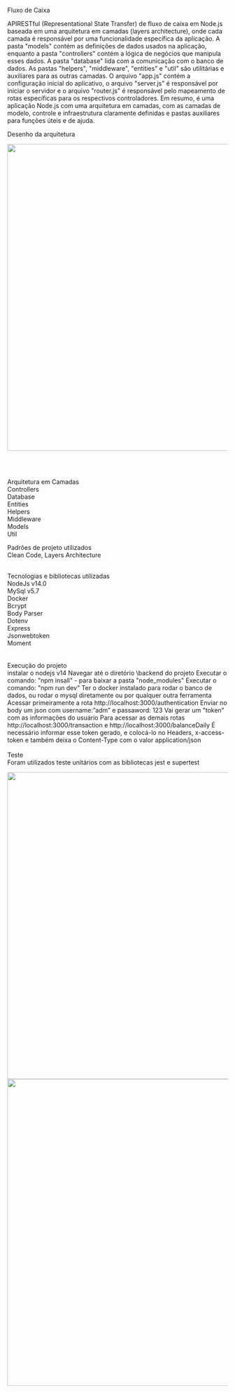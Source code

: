 
Fluxo de Caixa 

APIRESTful (Representational State Transfer) de fluxo de caixa em Node.js baseada em uma arquitetura em camadas (layers architecture), onde cada camada é responsável por uma funcionalidade específica da aplicação. 
A pasta "models" contém as definições de dados usados na aplicação, enquanto a pasta "controllers" contém a lógica de negócios que manipula esses dados. A pasta "database" lida com a comunicação com o banco de dados. 
As pastas "helpers", "middleware", "entities" e "util" são utilitárias e auxiliares para as outras camadas. O arquivo "app.js" contém a configuração inicial do aplicativo, o arquivo "server.js" é responsável por iniciar o servidor e o arquivo "router.js" é responsável pelo mapeamento de rotas específicas para os respectivos controladores. 
Em resumo, é uma aplicação Node.js com uma arquitetura em camadas, com as camadas de modelo, controle e infraestrutura claramente definidas e pastas auxiliares para funções úteis e de ajuda. 


Desenho da arquitetura 


<div align="center">
 <img src="https://user-images.githubusercontent.com/41523047/236915690-6d2c2ec7-f072-4847-8e1a-112855037705.png" width="700px">
</div>

<br><br>

Arquitetura em Camadas <br>
Controllers <br>
Database <br>
Entities <br>
Helpers <br>
Middleware  <br>
Models <br>
Util <br>
 
Padrões de projeto utilizados <br>
Clean Code, Layers Architecture <br><br>

Tecnologias e bibliotecas utilizadas<br>
NodeJs v14.0<br>
MySql v5.7<br>
Docker<br>
Bcrypt<br>
Body Parser<br>
Dotenv<br>
Express<br>
Jsonwebtoken<br>
Moment<br>
<br><br>
Execução do projeto<br>
instalar o nodejs v14
Navegar até o diretório \backend do projeto
Executar o comando: "npm insall" - para baixar a pasta "node_modules"
Executar o comando: "npm run dev"
Ter o docker instalado para rodar o banco de dados, ou rodar o mysql diretamente ou por qualquer outra ferramenta
Acessar primeiramente a rota http://localhost:3000/authentication 
Enviar no body um json com username:”adm” e passaword: 123
Vai gerar um "token" com as informações do usuário
Para acessar as demais rotas http://localhost:3000/transaction e http://localhost:3000/balanceDaily 
É necessário informar esse token gerado, e colocá-lo no Headers, x-access-token e também deixa o Content-Type com o valor application/json
<br><br>
Teste<br>
Foram utilizados teste unitários com as bibliotecas jest e supertest<br>


 <div align="center">
  <img src="https://user-images.githubusercontent.com/41523047/236917074-1807f7cd-bf89-412c-9fc3-91a083b83f74.png" width="700px">
</div>

<div align="center">
  <img src="https://user-images.githubusercontent.com/41523047/236917068-cf0f023f-43b4-4411-af91-96fac85855df.png" width="700px">
</div>



       

